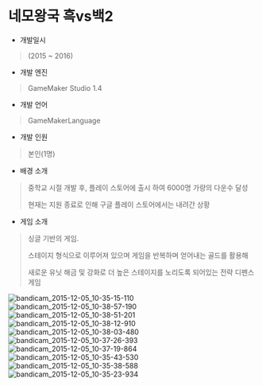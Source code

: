 # 네모왕국 흑vs백2

- 개발일시
> (2015 ~ 2016)
- 개발 엔진
> GameMaker Studio 1.4
- 개발 언어
> GameMakerLanguage
- 개발 인원
> 본인(1명)
- 배경 소개
> 중학교 시절 개발 후, 플레이 스토어에 출시 하여 6000명 가량의 다운수 달성
>
> 현재는 지원 종료로 인해 구글 플레이 스토어에서는 내려간 상황
- 게임 소개
> 싱글 기반의 게임.
>
> 스테이지 형식으로 이루어져 있으며 게임을 반복하며 얻어내는 골드를 활용해 
>
> 새로운 유닛 해금 및 강화로 더 높은 스테이지를 노리도록 되어있는 전략 디펜스 게임

![bandicam_2015-12-05_10-35-15-110](https://user-images.githubusercontent.com/42773970/234368093-92de7f65-b928-4526-8f28-b0a3d2a0abd2.jpg)
![bandicam_2015-12-05_10-38-57-190](https://user-images.githubusercontent.com/42773970/234368279-f5ad90e5-5208-4e48-a98c-8986e630594b.jpg)
![bandicam_2015-12-05_10-38-51-201](https://user-images.githubusercontent.com/42773970/234368286-cd9013d8-3e9b-43a3-9fd2-5226401b4238.jpg)
![bandicam_2015-12-05_10-38-12-910](https://user-images.githubusercontent.com/42773970/234368290-df4e5bb6-5f11-48f3-8fe3-717959fec654.jpg)
![bandicam_2015-12-05_10-38-03-480](https://user-images.githubusercontent.com/42773970/234368293-4957ce9d-76ef-40ef-9432-8a7ea458f1f5.jpg)
![bandicam_2015-12-05_10-37-26-393](https://user-images.githubusercontent.com/42773970/234368296-39ed9b55-dcb8-4ca2-9bf3-5642a9739551.jpg)
![bandicam_2015-12-05_10-37-19-864](https://user-images.githubusercontent.com/42773970/234368299-54bf8d05-6190-4eca-ba2a-4873aa972187.jpg)
![bandicam_2015-12-05_10-35-43-530](https://user-images.githubusercontent.com/42773970/234368301-e82ec4bf-d085-4314-aa19-a7a2dcff6177.jpg)
![bandicam_2015-12-05_10-35-38-588](https://user-images.githubusercontent.com/42773970/234368303-a6f22636-da09-4c71-a557-daaec3a297ee.jpg)
![bandicam_2015-12-05_10-35-23-934](https://user-images.githubusercontent.com/42773970/234368306-29e1f481-a175-43e6-ad66-e257e8a7eef2.jpg)
